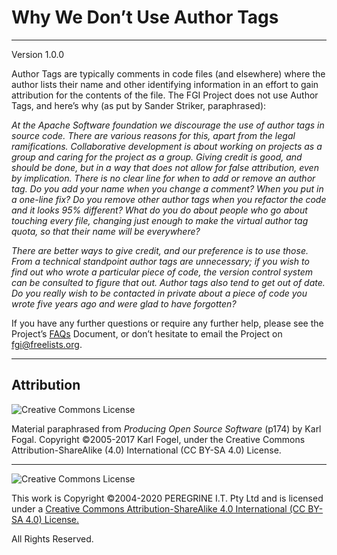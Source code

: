 # Why We Don&rsquo;t Use Author Tags

---

Version 1.0.0

Author Tags are typically comments in code files (and elsewhere) where the author lists their name and other identifying information in an effort to gain attribution for the contents of the file. The FGI Project does not use Author Tags, and here&rsquo;s why (as put by Sander Striker, paraphrased):

*At the Apache Software foundation we discourage the use of author tags in source code. There are various reasons for this, apart from the legal ramifications. Collaborative development is about working on projects as a group and caring for the project as a group. Giving credit is good, and should be done, but in a way that does not allow for false attribution, even by implication. There is no clear line for when to add or remove an author tag. Do you add your name when you change a comment? When you put in a one-line fix? Do you remove other author tags when you refactor the code and it looks 95% different? What do you do about people who go about touching every file, changing just enough to make the virtual author tag quota, so that their name will be everywhere?*

*There are better ways to give credit, and our preference is to use those. From a technical standpoint author tags are unnecessary; if you wish to find out who wrote a particular piece of code, the version control system can be consulted to figure that out. Author tags also tend to get out of date. Do you really wish to be contacted in private
about a piece of code you wrote five years ago and were glad to have forgotten?*

If you have any further questions or require any further help, please see the Project&rsquo;s [FAQs](https://github.com/Dulux-Oz/FGI/master/Project_Documentation/FAQs.md) Document, or don&rsquo;t hesitate to email the Project on <fgi@freelists.org>.

---

## Attribution

![Creative Commons License](https://i.creativecommons.org/l/by-sa/4.0/88x31.png "Creative Commons License")

Material paraphrased from *Producing Open Source Software* (p174) by Karl Fogal. Copyright &copy;2005-2017 Karl Fogel, under the Creative Commons Attribution-ShareAlike (4.0) International (CC BY-SA 4.0) License.

---

![Creative Commons License](https://i.creativecommons.org/l/by-sa/4.0/88x31.png "Creative Commons License")

This work is Copyright &copy;2004-2020 PEREGRINE I.T. Pty Ltd and is licensed under a [Creative Commons Attribution-ShareAlike 4.0 International (CC BY-SA 4.0) License.](https://creativecommons.org/licenses/by-sa/4.0/)

All Rights Reserved.
